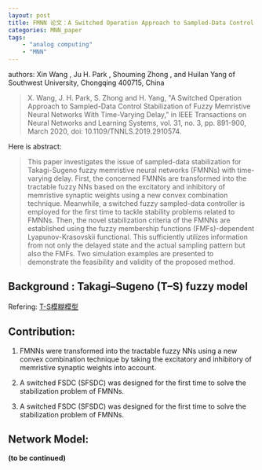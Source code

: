 ```yaml
---
layout: post
title: FMNN 论文：A Switched Operation Approach to Sampled-Data Control Stabilization of Fuzzy Memristive Neural Networks With Time-Varying Delay
categories: MNN_paper
tags:
    - "analog computing"
    - "MNN"
---
```


<script type="text/javascript" src="http://cdn.mathjax.org/mathjax/latest/MathJax.js?config=default"></script>

authors:
Xin Wang , Ju H. Park , Shouming Zhong , and Huilan Yang of Southwest University, Chongqing 400715, China

> X. Wang, J. H. Park, S. Zhong and H. Yang, "A Switched Operation Approach to Sampled-Data Control Stabilization of Fuzzy Memristive Neural Networks With Time-Varying Delay," in IEEE Transactions on Neural Networks and Learning Systems, vol. 31, no. 3, pp. 891-900, March 2020, doi: 10.1109/TNNLS.2019.2910574.

Here is abstract:

>This paper investigates the issue of sampled-data stabilization for Takagi-Sugeno fuzzy memristive neural networks (FMNNs) with time-varying delay. First, the concerned FMNNs are transformed into the tractable fuzzy NNs based on the excitatory and inhibitory of memristive synaptic weights using a new convex combination technique. Meanwhile, a switched fuzzy sampled-data controller is employed for the first time to tackle stability problems related to FMNNs. Then, the novel stabilization criteria of the FMNNs are established using the fuzzy membership functions (FMFs)-dependent Lyapunov-Krasovskii functional. This sufficiently utilizes information from not only the delayed state and the actual sampling pattern but also the FMFs. Two simulation examples are presented to demonstrate the feasibility and validity of the proposed method.

## Background : Takagi–Sugeno (T–S) fuzzy model

Refering: [T-S模糊模型](https://wenku.baidu.com/view/5c66a4a5ad51f01dc281f178.html)

## Contribution:

1. FMNNs were transformed into the tractable fuzzy NNs using a new convex combination
technique by taking the excitatory and inhibitory of memristive synaptic weights into account.

1. A switched FSDC (SFSDC) was designed for the first time to solve the stabilization problem of FMNNs.

1. A switched FSDC (SFSDC) was designed for the first time to solve the stabilization problem of FMNNs.

## Network Model:


**(to be continued)**